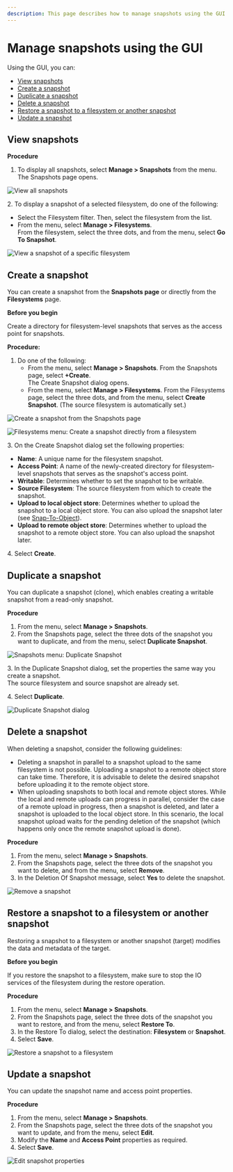 ```yaml
---
description: This page describes how to manage snapshots using the GUI.
---
```


# Manage snapshots using the GUI

Using the GUI, you can:

* [View snapshots](snapshots.md#view-snapshots)
* [Create a snapshot](snapshots.md#create-a-snapshot)
* [Duplicate a snapshot](snapshots.md#duplicate-a-snapshot)
* [Delete a snapshot](snapshots.md#delete-a-snapshot)
* [Restore a snapshot to a filesystem or another snapshot](snapshots.md#restore-a-snapshot)
* [Update a snapshot](snapshots.md#update-a-snapshot)

## View snapshots

**Procedure**

1. To display all snapshots, select **Manage > Snapshots** from the menu.\
   The Snapshots page opens.

![View all snapshots](../../.gitbook/assets/wmng\_view\_snapshots.png)

2\. To display a snapshot of a selected filesystem, do one of the following:

* Select the Filesystem filter. Then, select the filesystem from the list.
* From the menu, select **Manage > Filesystems**.\
  From the filesystem, select the three dots, and from the menu, select **Go To Snapshot**.

![View a snapshot of a specific filesystem](../../.gitbook/assets/wmng\_fs\_go\_to\_snapshot\_animated.gif)

## Create a snapshot

You can create a snapshot from the **Snapshots page** or directly from the **Filesystems** page.

**Before you begin**

Create a directory for filesystem-level snapshots that serves as the access point for snapshots.

**Procedure:**

1. Do one of the following:
   * From the menu, select **Manage > Snapshots**. From the Snapshots page, select **+Create**.\
     The Create Snapshot dialog opens.
   * From the menu, select **Manage > Filesystems**. From the Filesystems page, select the three dots, and from the menu, select **Create Snapshot**. (The source filesystem is automatically set.)

![Create a snapshot from the Snapshots page](../../.gitbook/assets/wmng\_create\_snapshot\_animated.gif)

![Filesystems menu: Create a snapshot directly from a filesystem](../../.gitbook/assets/wmng\_create\_snap\_from\_fs.png)

3\. On the Create Snapshot dialog set the following properties:

* **Name**: A unique name for the filesystem snapshot.
* **Access Point**: A name of the newly-created directory for filesystem-level snapshots that serves as the snapshot's access point.
* **Writable**: Determines whether to set the snapshot to be writable.
* **Source Filesystem**: The source filesystem from which to create the snapshot.
* **Upload to local object store**: Determines whether to upload the snapshot to a local object store. You can also upload the snapshot later (see [Snap-To-Object](../snap-to-obj/)).
* **Upload to remote object store**: Determines whether to upload the snapshot to a remote object store. You can also upload the snapshot later.

4\. Select **Create**.

## Duplicate a snapshot

You can duplicate a snapshot (clone), which enables creating a writable snapshot from a read-only snapshot.

**Procedure**

1. From the menu, select **Manage > Snapshots**.
2. From the Snapshots page, select the three dots of the snapshot you want to duplicate, and from the menu, select **Duplicate Snapshot**.&#x20;

![Snapshots menu: Duplicate Snapshot](../../.gitbook/assets/wmng\_duplicate\_snapshot.png)

3\. In the Duplicate Snapshot dialog, set the properties the same way you create a snapshot.\
&#x20;   The source filesystem and source snapshot are already set.

4\. Select **Duplicate**.

![Duplicate Snapshot dialog](../../.gitbook/assets/wmng\_duplicate\_snapshot\_dialog.png)

## Delete a snapshot

When deleting a snapshot, consider the following guidelines:

* Deleting a snapshot in parallel to a snapshot upload to the same filesystem is not possible. Uploading a snapshot to a remote object store can take time. Therefore, it is advisable to delete the desired snapshot before uploading it to the remote object store.
* When uploading snapshots to both local and remote object stores. While the local and remote uploads can progress in parallel, consider the case of a remote upload in progress, then a snapshot is deleted, and later a snapshot is uploaded to the local object store. In this scenario, the local snapshot upload waits for the pending deletion of the snapshot (which happens only once the remote snapshot upload is done).

**Procedure**

1. From the menu, select **Manage > Snapshots**.
2. From the Snapshots page, select the three dots of the snapshot you want to delete, and from the menu, select **Remove**.
3. In the Deletion Of Snapshot message, select **Yes** to delete the snapshot.

![Remove a snapshot](../../.gitbook/assets/wmng\_remove\_snapshot.png)

## Restore a snapshot to a filesystem or another snapshot <a href="#restore-a-snapshot" id="restore-a-snapshot"></a>

Restoring a snapshot to a filesystem or another snapshot (target) modifies the data and metadata of the target.

**Before you begin**

If you restore the snapshot to a filesystem, make sure to stop the IO services of the filesystem during the restore operation.

**Procedure**

1. From the menu, select **Manage > Snapshots**.
2. From the Snapshots page, select the three dots of the snapshot you want to restore, and from the menu, select **Restore To**.
3. In the Restore To dialog, select the destination: **Filesystem** or **Snapshot**.
4. Select **Save**.

![Restore a snapshot to a filesystem ](../../.gitbook/assets/wmng\_restore\_snapshot.png)

## Update a snapshot

You can update the snapshot name and access point properties.

**Procedure**

1. From the menu, select **Manage > Snapshots**.
2. From the Snapshots page, select the three dots of the snapshot you want to update, and from the menu, select **Edit**.
3. Modify the **Name** and **Access Point** properties as required.
4. Select **Save**.

![Edit snapshot properties](../../.gitbook/assets/wmng\_edit\_snapshot.png)
